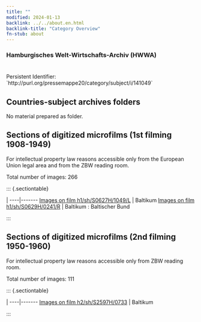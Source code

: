 ```yaml
---
title: ""
modified: 2024-01-13
backlink: ../../about.en.html
backlink-title: "Category Overview"
fn-stub: about
---
```


### Hamburgisches Welt-Wirtschafts-Archiv (HWWA)

# 

<div class="hint">Persistent Identifier: `http://purl.org/pressemappe20/category/subject/i/141049`</div>







## Countries-subject archives folders





No material prepared as folder.



<a id="filmsections" />

## Sections of digitized microfilms (1st filming 1908-1949)

<p>For intellectual property law reasons accessible only from the European Union legal area and from the ZBW reading room.</p>



<p>Total number of images: 266</p>




::: {.sectiontable}

 | 
----|-------
<a class="btn" href="https://pm20.zbw.eu/film/h1/sh/S0627H/1049/L" rel="nofollow">Images on film h1/sh/S0627H/1049/L</a> | Baltikum
<a class="btn" href="https://pm20.zbw.eu/film/h1/sh/S0629H/0241/R" rel="nofollow">Images on film h1/sh/S0629H/0241/R</a> | Baltikum : Baltischer Bund


:::




## Sections of digitized microfilms (2nd filming 1950-1960)

<p>For intellectual property law reasons accessible only from ZBW reading room.</p>



<p>Total number of images: 111</p>




::: {.sectiontable}

 | 
----|-------
<a class="btn" href="https://pm20.zbw.eu/film/h2/sh/S2597H/0733" rel="nofollow">Images on film h2/sh/S2597H/0733</a> | Baltikum


:::
















